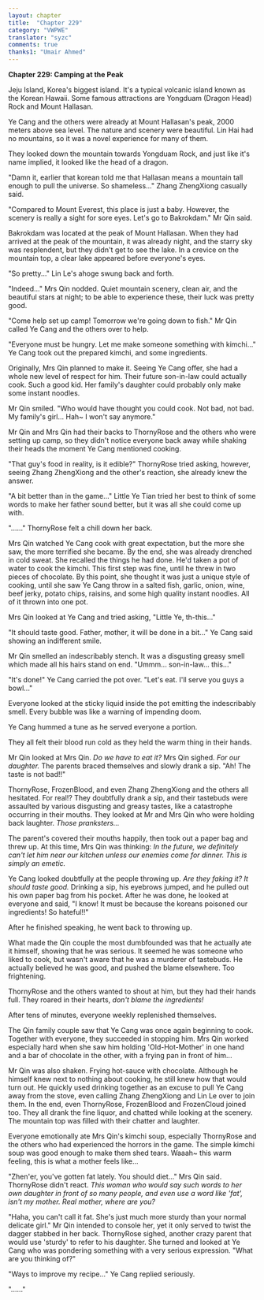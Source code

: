 ```yaml
---
layout: chapter
title:  "Chapter 229"
category: "VWPWE"
translator: "syzc"
comments: true
thanks1: "Umair Ahmed"
---
```


**Chapter 229: Camping at the Peak**

Jeju Island, Korea's biggest island. It's a typical volcanic island known as the Korean Hawaii. Some famous attractions are Yongduam (Dragon Head) Rock and Mount Hallasan.

Ye Cang and the others were already at Mount Hallasan's peak, 2000 meters above sea level. The nature and scenery were beautiful. Lin Hai had no mountains, so it was a novel experience for many of them.

They looked down the mountain towards Yongduam Rock, and just like it's name implied, it looked like the head of a dragon.

"Damn it, earlier that korean told me that Hallasan means a mountain tall enough to pull the universe. So shameless..." Zhang ZhengXiong casually said.

"Compared to Mount Everest, this place is just a baby. However, the scenery is really a sight for sore eyes. Let's go to Bakrokdam." Mr Qin said.

Bakrokdam was located at the peak of Mount Hallasan. When they had arrived at the peak of the mountain, it was already night, and the starry sky was resplendent, but they didn't get to see the lake. In a crevice on the mountain top, a clear lake appeared before everyone's eyes.

"So pretty..." Lin Le's ahoge swung back and forth.

"Indeed..." Mrs Qin nodded. Quiet mountain scenery, clean air, and the beautiful stars at night; to be able to experience these, their luck was pretty good.

"Come help set up camp! Tomorrow we're going down to fish." Mr Qin called Ye Cang and the others over to help.

"Everyone must be hungry. Let me make someone something with kimchi..." Ye Cang took out the prepared kimchi, and some ingredients.

Originally, Mrs Qin planned to make it. Seeing Ye Cang offer, she had a whole new level of respect for him. Their future son-in-law could actually cook. Such a good kid. Her family's daughter could probably only make some instant noodles.

Mr Qin smiled. "Who would have thought you could cook. Not bad, not bad. My family's girl... Hah~ I won't say anymore."

Mr Qin and Mrs Qin had their backs to ThornyRose and the others who were setting up camp, so they didn't notice everyone back away while shaking their heads the moment Ye Cang mentioned cooking. 

"That guy's food in reality, is it edible?" ThornyRose tried asking, however, seeing Zhang ZhengXiong and the other's reaction, she already knew the answer.

"A bit better than in the game..." Little Ye Tian tried her best to think of some words to make her father sound better, but it was all she could come up with.

"......" ThornyRose felt a chill down her back.

Mrs Qin watched Ye Cang cook with great expectation, but the more she saw, the more terrified she became. By the end, she was already drenched in cold sweat. She recalled the things he had done. He'd taken a pot of water to cook the kimchi. This first step was fine, until he threw in two pieces of chocolate. By this point, she thought it was just a unique style of cooking, until she saw Ye Cang throw in a salted fish, garlic, onion, wine, beef jerky, potato chips, raisins, and some high quality instant noodles. All of it thrown into one pot. 

Mrs Qin looked at Ye Cang and tried asking, "Little Ye, th-this..."

"It should taste good. Father, mother, it will be done in a bit..." Ye Cang said showing an indifferent smile.

Mr Qin smelled an indescribably stench. It was a disgusting greasy smell which made all his hairs stand on end. "Ummm... son-in-law... this..."

"It's done!" Ye Cang carried the pot over. "Let's eat. I'll serve you guys a bowl..."

Everyone looked at the sticky liquid inside the pot emitting the indescribably smell. Every bubble was like a warning of impending doom.

Ye Cang hummed a tune as he served everyone a portion.

They all felt their blood run cold as they held the warm thing in their hands.

Mr Qin looked at Mrs Qin. *Do we have to eat it?* Mrs Qin sighed. *For our daughter.* The parents braced themselves and slowly drank a sip. "Ah! The taste is not bad!!"

ThornyRose, FrozenBlood, and even Zhang ZhengXiong and the others all hesitated. For real!? They doubtfully drank a sip, and their tastebuds were assaulted by various disgusting and greasy tastes, like a catastrophe occurring in their mouths. They looked at Mr and Mrs Qin who were holding back laughter. *Those pranksters...*

The parent's covered their mouths happily, then took out a paper bag and threw up. At this time, Mrs Qin was thinking: *In the future, we definitely can't let him near our kitchen unless our enemies come for dinner. This is simply an emetic.*

Ye Cang looked doubtfully at the people throwing up. *Are they faking it? It should taste good.* Drinking a sip, his eyebrows jumped, and he pulled out his own paper bag from his pocket. After he was done, he looked at everyone and said, "I know! It must be because the koreans poisoned our ingredients! So hateful!!"

After he finished speaking, he went back to throwing up.

What made the Qin couple the most dumbfounded was that he actually ate it himself, showing that he was serious. It seemed he was someone who liked to cook, but wasn't aware that he was a murderer of tastebuds. He actually believed he was good, and pushed the blame elsewhere. Too frightening.

ThornyRose and the others wanted to shout at him, but they had their hands full. They roared in their hearts, *don't blame the ingredients!*

After tens of minutes, everyone weekly replenished themselves.

The Qin family couple saw that Ye Cang was once again beginning to cook. Together with everyone, they succeeded in stopping him. Mrs Qin worked especially hard when she saw him holding 'Old-Hot-Mother' in one hand and a bar of chocolate in the other, with a frying pan in front of him...

Mr Qin was also shaken. Frying hot-sauce with chocolate. Although he himself knew next to nothing about cooking, he still knew how that would turn out. He quickly used drinking together as an excuse to pull Ye Cang away from the stove, even calling Zhang ZhengXiong and Lin Le over to join them. In the end, even ThornyRose, FrozenBlood and FrozenCloud joined too. They all drank the fine liquor, and chatted while looking at the scenery. The mountain top was filled with their chatter and laughter.

Everyone emotionally ate Mrs Qin's kimchi soup, especially ThornyRose and the others who had experienced the horrors in the game. The simple kimchi soup was good enough to make them shed tears. Waaah~ this warm feeling, this is what a mother feels like...

"Zhen'er, you've gotten fat lately. You should diet..." Mrs Qin said. ThornyRose didn't react. *This woman who would say such words to her own daughter in front of so many people, and even use a word like 'fat', isn't my mother. Real mother, where are you?*

"Haha, you can't call it fat. She's just much more sturdy than your normal delicate girl." Mr Qin intended to console her, yet it only served to twist the dagger stabbed in her back. ThornyRose sighed, another crazy parent that would use 'sturdy' to refer to his daughter. She turned and looked at Ye Cang who was pondering something with a very serious expression. "What are you thinking of?"

"Ways to improve my recipe..." Ye Cang replied seriously.

"......"
